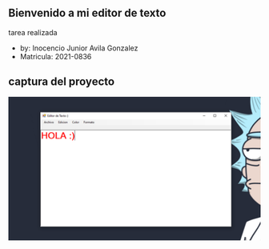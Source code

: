## Bienvenido a mi editor de texto
tarea realizada 
- by: Inocencio Junior Avila Gonzalez
- Matricula: 2021-0836
## captura del proyecto
![](Captura%20del%20editor.png)

